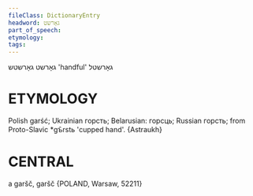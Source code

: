 ```yaml
---
fileClass: DictionaryEntry
headword: גאָרשט
part_of_speech: 
etymology: 
tags: 
---
```

גאָרשט
גאָרשטש
'handful'
גאָרשטל

ETYMOLOGY
===========
Polish garść; Ukrainian горсть; Belarusian: горсць; Russian горсть; from Proto-Slavic *gъ̑rstь 'cupped hand'. 
{Astraukh}

CENTRAL
========

a garšč, garšč {POLAND, Warsaw, 52211}